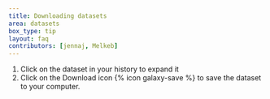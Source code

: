 ```yaml
---
title: Downloading datasets
area: datasets
box_type: tip
layout: faq
contributors: [jennaj, Melkeb]
---
```



1. Click on the dataset in your history to expand it
2. Click on the Download icon {% icon galaxy-save %} to save the dataset to your computer.
